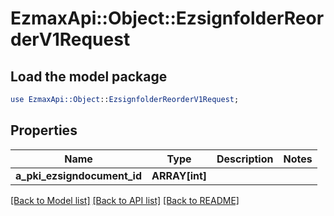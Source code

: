 # EzmaxApi::Object::EzsignfolderReorderV1Request

## Load the model package
```perl
use EzmaxApi::Object::EzsignfolderReorderV1Request;
```

## Properties
Name | Type | Description | Notes
------------ | ------------- | ------------- | -------------
**a_pki_ezsigndocument_id** | **ARRAY[int]** |  | 

[[Back to Model list]](../README.md#documentation-for-models) [[Back to API list]](../README.md#documentation-for-api-endpoints) [[Back to README]](../README.md)


